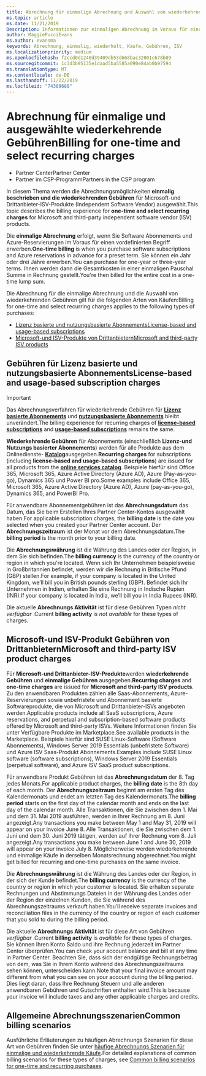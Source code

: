 ```yaml
---
title: Abrechnung für einmalige Abrechnung und Auswahl von wiederkehrenden Gebühren | Partner Center
ms.topic: article
ms.date: 11/21/2019
Description: Informationen zur einmaligen Abrechnung im Voraus für einen voreingestellten Begriff (monatliche und jährliche Abonnements) sowie zur Abrechnung für wiederkehrende Kosten für die wiederholte Auswahl (für anwendbare ISV-Produkte von Microsoft und Drittanbietern) im Partner Center.
author: MaggiePucciEvans
ms.author: evansma
keywords: Abrechnung, einmalig, wiederholt, Käufe, Gebühren, ISV
ms.localizationpriority: medium
ms.openlocfilehash: f2ccd0d1240d39409db53d668bac32001c678b09
ms.sourcegitcommit: 1c3d3b95135e1daad5ba5585a090e84ab0b97594
ms.translationtype: MT
ms.contentlocale: de-DE
ms.lasthandoff: 11/22/2019
ms.locfileid: "74389688"
---
```

#  <a name="billing-for-one-time-and-select-recurring-charges"></a><span data-ttu-id="4185a-104">Abrechnung für einmalige und ausgewählte wiederkehrende Gebühren</span><span class="sxs-lookup"><span data-stu-id="4185a-104">Billing for one-time and select recurring charges</span></span>

- <span data-ttu-id="4185a-105">Partner Center</span><span class="sxs-lookup"><span data-stu-id="4185a-105">Partner Center</span></span>
- <span data-ttu-id="4185a-106">Partner im CSP-Programm</span><span class="sxs-lookup"><span data-stu-id="4185a-106">Partners in the CSP program</span></span>

<span data-ttu-id="4185a-107">In diesem Thema werden die Abrechnungsmöglichkeiten **einmalig beschrieben und die wiederkehrenden Gebühren** für Microsoft-und Drittanbieter-ISV-Produkte (Independent Software Vendor) ausgewählt.</span><span class="sxs-lookup"><span data-stu-id="4185a-107">This topic describes the billing experience for **one-time and select recurring charges** for Microsoft and third-party independent software vendor (ISV) products.</span></span> 

<span data-ttu-id="4185a-108">Die **einmalige Abrechnung** erfolgt, wenn Sie Software Abonnements und Azure-Reservierungen im Voraus für einen vordefinierten Begriff erwerben.</span><span class="sxs-lookup"><span data-stu-id="4185a-108">**One-time billing** is when you purchase software subscriptions and Azure reservations in advance for a preset term.</span></span> <span data-ttu-id="4185a-109">Sie können ein Jahr oder drei Jahre erwerben.</span><span class="sxs-lookup"><span data-stu-id="4185a-109">You can purchase for one-year or three-year terms.</span></span> <span data-ttu-id="4185a-110">Ihnen werden dann die Gesamtkosten in einer einmaligen Pauschal Summe in Rechnung gestellt.</span><span class="sxs-lookup"><span data-stu-id="4185a-110">You're then billed for the entire cost in a one-time lump sum.</span></span>

<span data-ttu-id="4185a-111">Die Abrechnung für die einmalige Abrechnung und die Auswahl von wiederkehrenden Gebühren gilt für die folgenden Arten von Käufen:</span><span class="sxs-lookup"><span data-stu-id="4185a-111">Billing for one-time and select recurring charges applies to the following types of purchases:</span></span>

- [<span data-ttu-id="4185a-112">Lizenz basierte und nutzungsbasierte Abonnements</span><span class="sxs-lookup"><span data-stu-id="4185a-112">License-based and usage-based subscriptions</span></span>](#license-based-and-usage-based-subscription-charges)
- [<span data-ttu-id="4185a-113">Microsoft-und ISV-Produkte von Drittanbietern</span><span class="sxs-lookup"><span data-stu-id="4185a-113">Microsoft and third-party ISV products</span></span>](#microsoft-and-third-party-isv-product-charges)

## <a name="license-based-and-usage-based-subscription-charges"></a><span data-ttu-id="4185a-114">Gebühren für Lizenz basierte und nutzungsbasierte Abonnements</span><span class="sxs-lookup"><span data-stu-id="4185a-114">License-based and usage-based subscription charges</span></span>

> [!IMPORTANT]
> <span data-ttu-id="4185a-115">Das Abrechnungsverfahren für wiederkehrende Gebühren für [**Lizenz basierte Abonnements**](license-based-billing.md) und [**nutzungsbasierte Abonnements**](usage-based-billing.md) bleibt unverändert.</span><span class="sxs-lookup"><span data-stu-id="4185a-115">The billing experience for recurring charges of [**license-based subscriptions**](license-based-billing.md) and [**usage-based subscriptions**](usage-based-billing.md) remains the same.</span></span>

<span data-ttu-id="4185a-116">**Wiederkehrende Gebühren** für Abonnements (einschließlich **Lizenz-und Nutzungs basierter Abonnements**) werden für alle Produkte aus dem Onlinedienste- [**Katalog**](https://partner.microsoft.com/commerce/preferredoffers/list)ausgegeben.</span><span class="sxs-lookup"><span data-stu-id="4185a-116">**Recurring charges** for subscriptions (including **license-based and usage-based subscriptions**) are issued for all products from the [**online services catalog**](https://partner.microsoft.com/commerce/preferredoffers/list).</span></span> <span data-ttu-id="4185a-117">Beispiele hierfür sind Office 365, Microsoft 365, Azure Active Directory (Azure AD), Azure (Pay-as-you-go), Dynamics 365 und Power BI pro.</span><span class="sxs-lookup"><span data-stu-id="4185a-117">Some examples include Office 365, Microsoft 365, Azure Active Directory (Azure AD), Azure (pay-as-you-go), Dynamics 365, and PowerBI Pro.</span></span>

<span data-ttu-id="4185a-118">Für anwendbare Abonnementgebühren ist das **Abrechnungsdatum** das Datum, das Sie beim Erstellen Ihres Partner Center-Kontos ausgewählt haben.</span><span class="sxs-lookup"><span data-stu-id="4185a-118">For applicable subscription charges, the **billing date** is the date you selected when you created your Partner Center account.</span></span> <span data-ttu-id="4185a-119">Der **Abrechnungszeitraum** ist der Monat vor dem Abrechnungsdatum.</span><span class="sxs-lookup"><span data-stu-id="4185a-119">The **billing period** is the month prior to your billing date.</span></span>

<span data-ttu-id="4185a-120">Die **Abrechnungswährung** ist die Währung des Landes oder der Region, in dem Sie sich befinden.</span><span class="sxs-lookup"><span data-stu-id="4185a-120">The **billing currency** is the currency of the country or region in which you're located.</span></span> <span data-ttu-id="4185a-121">Wenn sich Ihr Unternehmen beispielsweise in Großbritannien befindet, werden wir die Rechnung in Britische Pfund (GBP) stellen.</span><span class="sxs-lookup"><span data-stu-id="4185a-121">For example, if your company is located in the United Kingdom, we’ll bill you in British pounds sterling (GBP).</span></span> <span data-ttu-id="4185a-122">Befindet sich Ihr Unternehmen in Indien, erhalten Sie eine Rechnung in Indische Rupien (INR).</span><span class="sxs-lookup"><span data-stu-id="4185a-122">If your company is located in India, we’ll bill you in India Rupees (INR).</span></span>

<span data-ttu-id="4185a-123">Die aktuelle **Abrechnungs Aktivität** ist für diese Gebühren Typen *nicht verfügbar* .</span><span class="sxs-lookup"><span data-stu-id="4185a-123">Current **billing activity** is *not available* for these types of charges.</span></span>

## <a name="microsoft-and-third-party-isv-product-charges"></a><span data-ttu-id="4185a-124">Microsoft-und ISV-Produkt Gebühren von Drittanbietern</span><span class="sxs-lookup"><span data-stu-id="4185a-124">Microsoft and third-party ISV product charges</span></span>

<span data-ttu-id="4185a-125">Für **Microsoft-und Drittanbieter-ISV-Produkte**werden **wiederkehrende Gebühren** und **einmalige Gebühren** ausgegeben.</span><span class="sxs-lookup"><span data-stu-id="4185a-125">**Recurring charges** and **one-time charges** are issued for **Microsoft and third-party ISV products**.</span></span> <span data-ttu-id="4185a-126">Zu den anwendbaren Produkten zählen alle Saas-Abonnements, Azure-Reservierungen sowie unbefristete und Abonnement basierte Softwareprodukte, die von Microsoft und Drittanbieter-ISVs angeboten werden.</span><span class="sxs-lookup"><span data-stu-id="4185a-126">Applicable products include all SaaS subscriptions, Azure reservations, and perpetual and subscription-based software products offered by Microsoft and third-party ISVs.</span></span> <span data-ttu-id="4185a-127">Weitere Informationen finden Sie unter Verfügbare Produkte im Marketplace.</span><span class="sxs-lookup"><span data-stu-id="4185a-127">See available products in the Marketplace.</span></span> <span data-ttu-id="4185a-128">Beispiele hierfür sind SUSE Linux-Software (Software Abonnements), Windows Server 2019 Essentials (unbefristete Software) und Azure ISV Saas-Produkt Abonnements.</span><span class="sxs-lookup"><span data-stu-id="4185a-128">Examples include SUSE Linux software (software subscriptions), Windows Server 2019 Essentials (perpetual software), and Azure ISV SaaS product subscriptions.</span></span>

<span data-ttu-id="4185a-129">Für anwendbare Produkt Gebühren ist das **Abrechnungsdatum** der 8. Tag jedes Monats.</span><span class="sxs-lookup"><span data-stu-id="4185a-129">For applicable product charges, the **billing date** is the 8th day of each month.</span></span> <span data-ttu-id="4185a-130">Der **Abrechnungszeitraum** beginnt am ersten Tag des Kalendermonats und endet am letzten Tag des Kalendermonats.</span><span class="sxs-lookup"><span data-stu-id="4185a-130">The **billing period** starts on the first day of the calendar month and ends on the last day of the calendar month.</span></span> <span data-ttu-id="4185a-131">Alle Transaktionen, die Sie zwischen dem 1. Mai und dem 31. Mai 2019 ausführen, werden in Ihrer Rechnung am 8. Juni angezeigt.</span><span class="sxs-lookup"><span data-stu-id="4185a-131">Any transactions you make between May 1 and May 31, 2019 will appear on your invoice June 8.</span></span> <span data-ttu-id="4185a-132">Alle Transaktionen, die Sie zwischen dem 1. Juni und dem 30. Juni 2019 tätigen, werden auf Ihrer Rechnung vom 8. Juli angezeigt.</span><span class="sxs-lookup"><span data-stu-id="4185a-132">Any transactions you make between June 1 and June 30, 2019 will appear on your invoice July 8.</span></span> <span data-ttu-id="4185a-133">Möglicherweise werden wiederkehrende und einmalige Käufe in derselben Monatsrechnung abgerechnet.</span><span class="sxs-lookup"><span data-stu-id="4185a-133">You might get billed for recurring and one-time purchases on the same invoice.</span></span>

<span data-ttu-id="4185a-134">Die **Abrechnungswährung** ist die Währung des Landes oder der Region, in der sich der Kunde befindet.</span><span class="sxs-lookup"><span data-stu-id="4185a-134">The **billing currency** is the currency of the country or region in which your customer is located.</span></span> <span data-ttu-id="4185a-135">Sie erhalten separate Rechnungen und Abstimmungs Dateien in der Währung des Landes oder der Region der einzelnen Kunden, die Sie während des Abrechnungszeitraums verkauft haben.</span><span class="sxs-lookup"><span data-stu-id="4185a-135">You’ll receive separate invoices and reconciliation files in the currency of the country or region of each customer that you sold to during the billing period.</span></span>

<span data-ttu-id="4185a-136">Die aktuelle **Abrechnungs Aktivität** ist für diese Art von Gebühren *verfügbar* .</span><span class="sxs-lookup"><span data-stu-id="4185a-136">Current **billing activity** is *available* for these types of charges.</span></span> <span data-ttu-id="4185a-137">Sie können Ihren Konto Saldo und ihre Rechnung jederzeit im Partner Center überprüfen.</span><span class="sxs-lookup"><span data-stu-id="4185a-137">You can check your account balance and bill at any time in Partner Center.</span></span> <span data-ttu-id="4185a-138">Beachten Sie, dass sich der endgültige Rechnungsbetrag von dem, was Sie in Ihrem Konto während des Abrechnungszeitraums sehen können, unterscheiden kann.</span><span class="sxs-lookup"><span data-stu-id="4185a-138">Note that your final invoice amount may different from what you can see on your account during the billing period.</span></span> <span data-ttu-id="4185a-139">Dies liegt daran, dass Ihre Rechnung Steuern und alle anderen anwendbaren Gebühren und Gutschriften enthalten wird.</span><span class="sxs-lookup"><span data-stu-id="4185a-139">This is because your invoice will include taxes and any other applicable charges and credits.</span></span>

## <a name="common-billing-scenarios"></a><span data-ttu-id="4185a-140">Allgemeine Abrechnungsszenarien</span><span class="sxs-lookup"><span data-stu-id="4185a-140">Common billing scenarios</span></span>

<span data-ttu-id="4185a-141">Ausführliche Erläuterungen zu häufigen Abrechnungs Szenarien für diese Art von Gebühren finden Sie unter [häufige Abrechnungs Szenarien für einmalige und wiederkehrende Käufe](common-billing-scenarios-onetime-recurring.md).</span><span class="sxs-lookup"><span data-stu-id="4185a-141">For detailed explanations of common billing scenarios for these types of charges, see [Common billing scenarios for one-time and recurring purchases](common-billing-scenarios-onetime-recurring.md).</span></span>

